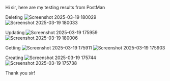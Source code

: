 Hi sir, here are my testing results from PostMan

Deleting
![Screenshot 2025-03-19 180029](https://github.com/user-attachments/assets/f137e37b-3163-4bae-b8cc-c61073b55a86)
![Screenshot 2025-03-19 180033](https://github.com/user-attachments/assets/c299729b-a646-453b-8351-1347bdc5b27a)

Updating
![Screenshot 2025-03-19 175959](https://github.com/user-attachments/assets/575750a1-bc96-48f5-b9d7-b9d5f3d158a2)
![Screenshot 2025-03-19 180006](https://github.com/user-attachments/assets/d46872c3-c94c-40aa-8d34-8d2b9d3a8bca)

Getting
![Screenshot 2025-03-19 175911](https://github.com/user-attachments/assets/df615a00-5346-4c4b-9cea-0e460996bcac)
![Screenshot 2025-03-19 175903](https://github.com/user-attachments/assets/7b9ca0bb-f40a-4153-8a69-5c5945af9352)

Creating
![Screenshot 2025-03-19 175744](https://github.com/user-attachments/assets/6e15b76c-38de-4e9c-b86d-3384b5496f26)
![Screenshot 2025-03-19 175738](https://github.com/user-attachments/assets/7f009d27-46a1-45fc-88a6-034794b8ca16)

Thank you sir!
